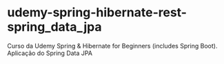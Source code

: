 # udemy-spring-hibernate-rest-spring_data_jpa
Curso da Udemy Spring &amp; Hibernate for Beginners (includes Spring Boot). Aplicação do Spring Data JPA
